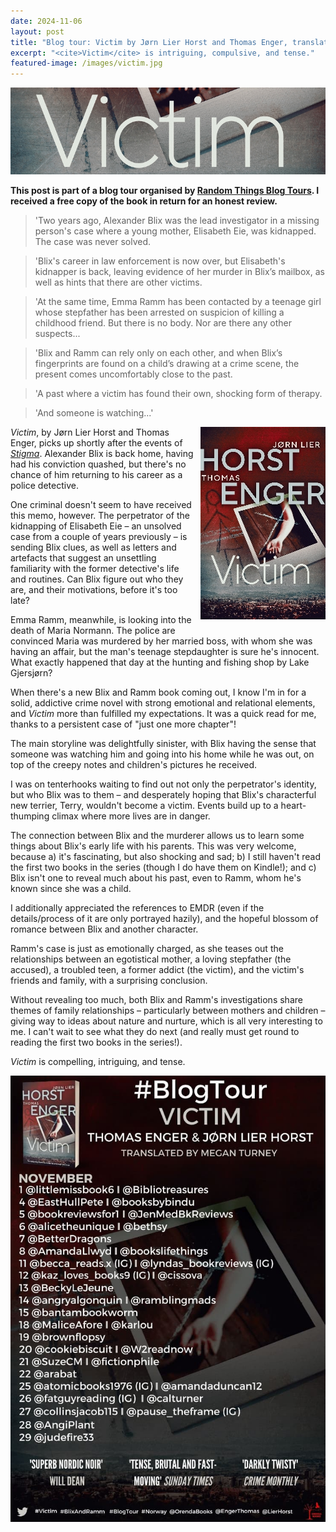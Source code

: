 ```yaml
---
date: 2024-11-06
layout: post
title: "Blog tour: Victim by Jørn Lier Horst and Thomas Enger, translated by Megan Turney"
excerpt: "<cite>Victim</cite> is intriguing, compulsive, and tense."
featured-image: /images/victim.jpg
---
```


![Victim](/images/victim.jpg)

**This post is part of a blog tour organised by [Random Things Blog Tours](http://randomthingsthroughmyletterbox.blogspot.com/p/services-to-publishers-authors-blog.html). I received a free copy of the book in return for an honest review.**

> 'Two years ago, Alexander Blix was the lead investigator in a missing person's case where a young mother, Elisabeth Eie, was kidnapped. The case was never solved.

> 'Blix's career in law enforcement is now over, but Elisabeth's kidnapper is back, leaving evidence of her murder in Blix’s mailbox, as well as hints that there are other victims.

> 'At the same time, Emma Ramm has been contacted by a teenage girl whose stepfather has been arrested on suspicion of killing a childhood friend. But there is no body. Nor are there any other suspects...

> 'Blix and Ramm can rely only on each other, and when Blix’s fingerprints are found on a child’s drawing at a crime scene, the present comes uncomfortably close to the past.

> 'A past where a victim has found their own, shocking form of therapy.

> 'And someone is watching...'

<img src="/images/victim-200.jpg" alt="Stigma" style="float: right; margin-bottom: 10px; margin-left: 10px;">

<cite>Victim</cite>, by Jørn Lier Horst and Thomas Enger, picks up shortly after the events of [<cite>Stigma</cite>](/blog-tour-stigma/). Alexander Blix is back home, having had his conviction quashed, but there's no chance of him returning to his career as a police detective.

One criminal doesn't seem to have received this memo, however. The perpetrator of the kidnapping of Elisabeth Eie &ndash; an unsolved case from a couple of years previously &ndash; is sending Blix clues, as well as letters and artefacts that suggest an unsettling familiarity with the former detective's life and routines. Can Blix figure out who they are, and their motivations, before it's too late?

Emma Ramm, meanwhile, is looking into the death of Maria Normann. The police are convinced Maria was murdered by her married boss, with whom she was having an affair, but the man's teenage stepdaughter is sure he's innocent. What exactly happened that day at the hunting and fishing shop by Lake Gjersjørn?

When there's a new Blix and Ramm book coming out, I know I'm in for a solid, addictive crime novel with strong emotional and relational elements, and <cite>Victim</cite> more than fulfilled my expectations. It was a quick read for me, thanks to a persistent case of "just one more chapter"!

The main storyline was delightfully sinister, with Blix having the sense that someone was watching him and going into his home while he was out, on top of the creepy notes and children's pictures he received.

I was on tenterhooks waiting to find out not only the perpetrator's identity, but who Blix was to them &ndash; and desperately hoping that Blix's characterful new terrier, Terry, wouldn't become a victim. Events build up to a heart-thumping climax where more lives are in danger.

The connection between Blix and the murderer allows us to learn some things about Blix's early life with his parents. This was very welcome, because a) it's fascinating, but also shocking and sad; b) I still haven't read the first two books in the series (though I do have them on Kindle!); and c) Blix isn't one to reveal much about his past, even to Ramm, whom he's known since she was a child.

I additionally appreciated the references to EMDR (even if the details/process of it are only portrayed hazily), and the hopeful blossom of romance between Blix and another character.

Ramm's case is just as emotionally charged, as she teases out the relationships between an egotistical mother, a loving stepfather (the accused), a troubled teen, a former addict (the victim), and the victim's friends and family, with a surprising conclusion.

Without revealing too much, both Blix and Ramm's investigations share themes of family relationships &ndash; particularly between mothers and children &ndash; giving way to ideas about nature and nurture, which is all very interesting to me. I can't wait to see what they do next (and really must get round to reading the first two books in the series!).

<cite>Victim</cite> is compelling, intriguing, and tense.

![Victim blog tour banner](/images/victim-banner.jpg)
